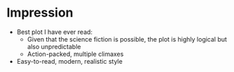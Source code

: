 # Impression
- Best plot I have ever read:
  - Given that the science fiction is possible, the plot is highly logical but also unpredictable
  - Action-packed, multiple climaxes
- Easy-to-read, modern, realistic style